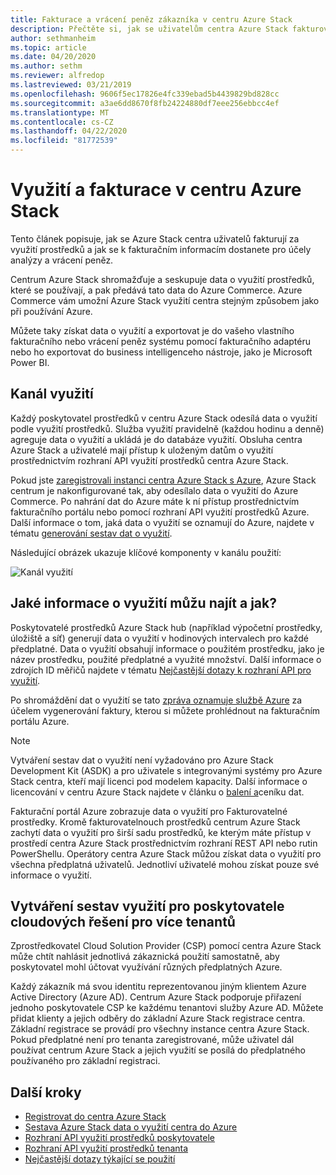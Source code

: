```yaml
---
title: Fakturace a vrácení peněz zákazníka v centru Azure Stack
description: Přečtěte si, jak se uživatelům centra Azure Stack fakturovat za využití prostředků a jak se k fakturačním informacím dostanete pro účely analýzy a vrácení peněz.
author: sethmanheim
ms.topic: article
ms.date: 04/20/2020
ms.author: sethm
ms.reviewer: alfredop
ms.lastreviewed: 03/21/2019
ms.openlocfilehash: 9606f5ec17826e4fc339ebad5b4439829bd828cc
ms.sourcegitcommit: a3ae6dd8670f8fb24224880df7eee256ebbcc4ef
ms.translationtype: MT
ms.contentlocale: cs-CZ
ms.lasthandoff: 04/22/2020
ms.locfileid: "81772539"
---
```

# <a name="usage-and-billing-in-azure-stack-hub"></a>Využití a fakturace v centru Azure Stack

Tento článek popisuje, jak se Azure Stack centra uživatelů fakturují za využití prostředků a jak se k fakturačním informacím dostanete pro účely analýzy a vrácení peněz.

Centrum Azure Stack shromažďuje a seskupuje data o využití prostředků, které se používají, a pak předává tato data do Azure Commerce. Azure Commerce vám umožní Azure Stack využití centra stejným způsobem jako při používání Azure.

Můžete taky získat data o využití a exportovat je do vašeho vlastního fakturačního nebo vrácení peněz systému pomocí fakturačního adaptéru nebo ho exportovat do business intelligenceho nástroje, jako je Microsoft Power BI.

## <a name="usage-pipeline"></a>Kanál využití

Každý poskytovatel prostředků v centru Azure Stack odesílá data o využití podle využití prostředků. Služba využití pravidelně (každou hodinu a denně) agreguje data o využití a ukládá je do databáze využití. Obsluha centra Azure Stack a uživatelé mají přístup k uloženým datům o využití prostřednictvím rozhraní API využití prostředků centra Azure Stack.

Pokud jste [zaregistrovali instanci centra Azure Stack s Azure](azure-stack-registration.md), Azure Stack centrum je nakonfigurované tak, aby odesílalo data o využití do Azure Commerce. Po nahrání dat do Azure máte k ní přístup prostřednictvím fakturačního portálu nebo pomocí rozhraní API využití prostředků Azure. Další informace o tom, jaká data o využití se oznamují do Azure, najdete v tématu [generování sestav dat o využití](azure-stack-usage-reporting.md).  

Následující obrázek ukazuje klíčové komponenty v kanálu použití:

![Kanál využití](media/azure-stack-billing-and-chargeback/usagepipeline.svg)

## <a name="what-usage-information-can-i-find-and-how"></a>Jaké informace o využití můžu najít a jak?

Poskytovatelé prostředků Azure Stack hub (například výpočetní prostředky, úložiště a síť) generují data o využití v hodinových intervalech pro každé předplatné. Data o využití obsahují informace o použitém prostředku, jako je název prostředku, použité předplatné a využité množství. Další informace o zdrojích ID měřičů najdete v tématu [Nejčastější dotazy k rozhraní API pro využití](azure-stack-usage-related-faq.md).

Po shromáždění dat o využití se tato [zpráva oznamuje službě Azure](azure-stack-usage-reporting.md) za účelem vygenerování faktury, kterou si můžete prohlédnout na fakturačním portálu Azure.

> [!NOTE]  
> Vytváření sestav dat o využití není vyžadováno pro Azure Stack Development Kit (ASDK) a pro uživatele s integrovanými systémy pro Azure Stack centra, kteří mají licenci pod modelem kapacity. Další informace o licencování v centru Azure Stack najdete v článku o [balení a](https://azure.microsoft.com/mediahandler/files/resourcefiles/5bc3f30c-cd57-4513-989e-056325eb95e1/Azure-Stack-packaging-and-pricing-datasheet.pdf)ceníku dat.

Fakturační portál Azure zobrazuje data o využití pro Fakturovatelné prostředky. Kromě fakturovatelnouch prostředků centrum Azure Stack zachytí data o využití pro širší sadu prostředků, ke kterým máte přístup v prostředí centra Azure Stack prostřednictvím rozhraní REST API nebo rutin PowerShellu. Operátory centra Azure Stack můžou získat data o využití pro všechna předplatná uživatelů. Jednotliví uživatelé mohou získat pouze své informace o využití.

## <a name="usage-reporting-for-multi-tenant-cloud-solution-providers"></a>Vytváření sestav využití pro poskytovatele cloudových řešení pro více tenantů

Zprostředkovatel Cloud Solution Provider (CSP) pomocí centra Azure Stack může chtít nahlásit jednotlivá zákaznická použití samostatně, aby poskytovatel mohl účtovat využívání různých předplatných Azure.

Každý zákazník má svou identitu reprezentovanou jiným klientem Azure Active Directory (Azure AD). Centrum Azure Stack podporuje přiřazení jednoho poskytovatele CSP ke každému tenantovi služby Azure AD. Můžete přidat klienty a jejich odběry do základní Azure Stack registrace centra. Základní registrace se provádí pro všechny instance centra Azure Stack. Pokud předplatné není pro tenanta zaregistrované, může uživatel dál používat centrum Azure Stack a jejich využití se posílá do předplatného používaného pro základní registraci.

## <a name="next-steps"></a>Další kroky

- [Registrovat do centra Azure Stack](azure-stack-registration.md)
- [Sestava Azure Stack data o využití centra do Azure](azure-stack-usage-reporting.md)
- [Rozhraní API využití prostředků poskytovatele](azure-stack-provider-resource-api.md)
- [Rozhraní API využití prostředků tenanta](azure-stack-tenant-resource-usage-api.md)
- [Nejčastější dotazy týkající se použití](azure-stack-usage-related-faq.md)
